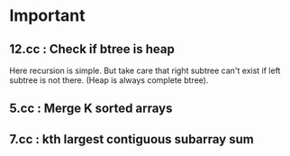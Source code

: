 # Important

## 12.cc : Check if btree is heap

Here recursion is simple. But take care that right subtree can't exist if
left subtree is not there. (Heap is always complete btree).


## 5.cc : Merge K sorted arrays

## 7.cc : kth largest contiguous subarray sum
